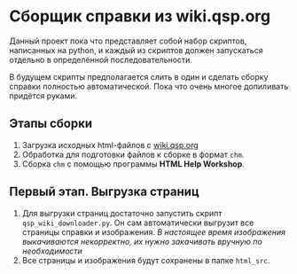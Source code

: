 # Сборщик справки из wiki.qsp.org

Данный проект пока что представляет собой набор скриптов, написанных на python, и каждый из скриптов должен запускаться отдельно в определённой последовательности.

В будущем скрипты предполагается слить в один и сделать сборку справки полностью автоматической. Пока что очень многое допиливать придётся руками.

## Этапы сборки

1. Загрузка исходных html-файлов с [wiki.qsp.org](https://wiki.qsp.org)
2. Обработка для подготовки файлов к сборке в формат `chm`.
3. Сборка `chm` c помощью программы **HTML Help Workshop**.

## Первый этап. Выгрузка страниц

1. Для выгрузки страниц достаточно запустить скрипт `qsp_wiki_downloader.py`. Он сам автоматически выгрузит все страницы справки и изображения.
   *В настоящее время изображения выкачиваются некорректно, их нужно закачивать вручную по необходимости*
2. Все страницы и изображения будут сохранены в папке `html_src`.